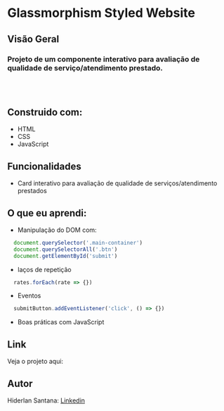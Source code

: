 # Glassmorphism Styled Website

## Visão Geral

### Projeto de um componente interativo para avaliação de qualidade de serviço/atendimento prestado.
#

![]()

#
## Construido com:
- HTML
- CSS
- JavaScript

## Funcionalidades
- Card interativo para avaliação de qualidade de serviços/atendimento prestados

## O que eu aprendi:
- Manipulação do DOM com:
```js
  document.querySelector('.main-container')
  document.querySelectorAll('.btn')
  document.getElementById('submit')
```
- laços de repetição
```js
  rates.forEach(rate => {})
```
- Eventos
```js
  submitButton.addEventListener('click', () => {})
```
- Boas práticas com JavaScript

## Link

Veja o projeto aqui: 

## Autor

Hiderlan Santana: [Linkedin](https://www.linkedin.com/in/hiderlan-santana/)